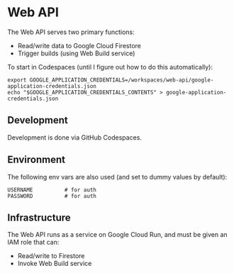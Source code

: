 # Web API

The Web API serves two primary functions:

- Read/write data to Google Cloud Firestore
- Trigger builds (using Web Build service)

To start in Codespaces (until I figure out how to do this automatically):

```
export GOOGLE_APPLICATION_CREDENTIALS=/workspaces/web-api/google-application-credentials.json
echo "$GOOGLE_APPLICATION_CREDENTIALS_CONTENTS" > google-application-credentials.json
```

## Development

Development is done via GitHub Codespaces.

## Environment

The following env vars are also used (and set to dummy values by default):

```
USERNAME          # for auth
PASSWORD          # for auth
```

## Infrastructure

The Web API runs as a service on Google Cloud Run, and must be given an IAM role that can:

- Read/write to Firestore
- Invoke Web Build service
